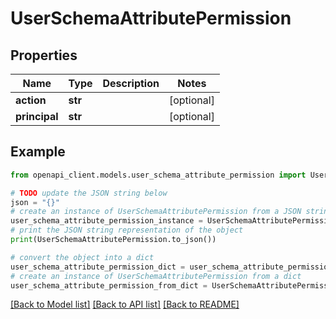 # UserSchemaAttributePermission


## Properties

Name | Type | Description | Notes
------------ | ------------- | ------------- | -------------
**action** | **str** |  | [optional] 
**principal** | **str** |  | [optional] 

## Example

```python
from openapi_client.models.user_schema_attribute_permission import UserSchemaAttributePermission

# TODO update the JSON string below
json = "{}"
# create an instance of UserSchemaAttributePermission from a JSON string
user_schema_attribute_permission_instance = UserSchemaAttributePermission.from_json(json)
# print the JSON string representation of the object
print(UserSchemaAttributePermission.to_json())

# convert the object into a dict
user_schema_attribute_permission_dict = user_schema_attribute_permission_instance.to_dict()
# create an instance of UserSchemaAttributePermission from a dict
user_schema_attribute_permission_from_dict = UserSchemaAttributePermission.from_dict(user_schema_attribute_permission_dict)
```
[[Back to Model list]](../README.md#documentation-for-models) [[Back to API list]](../README.md#documentation-for-api-endpoints) [[Back to README]](../README.md)


